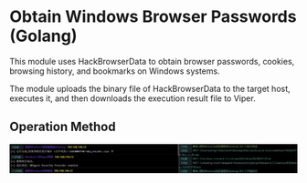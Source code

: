 # Obtain Windows Browser Passwords (Golang)

This module uses HackBrowserData to obtain browser passwords, cookies, browsing history, and bookmarks on Windows systems.

The module uploads the binary file of HackBrowserData to the target host, executes it, and then downloads the execution result file to Viper.

## Operation Method

![](img/CredentialAccess_CredentialInFiles_BrowserData/1.webp)
